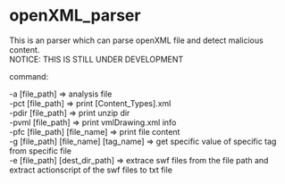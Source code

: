 openXML_parser
==============

This is an parser which can parse openXML file and detect malicious content.  
NOTICE: THIS IS STILL UNDER DEVELOPMENT  

command:  

-a [file_path]                          => analysis file  
-pct [file_path]                        => print [Content_Types].xml  
-pdir [file_path]                       => print unzip dir  
-pvml [file_path]                       => print vmlDrawing.xml info  
-pfc [file_path] [file_name]            => print file content  
-g [file_path] [file_name] [tag_name]   => get specific value of specific tag from specific file  
-e [file_path] [dest_dir_path]          => extrace swf files from the file path and extract actionscript of the swf files to txt file  
